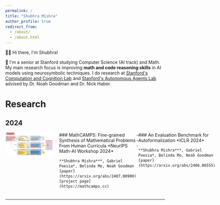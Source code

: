```yaml
---
permalink: /
title: "Shubhra Mishra"
author_profile: true
redirect_from: 
  - /about/
  - /about.html
---
```


👋🏼 Hi there, I'm Shubhra!

🔎 I'm a senior at Stanford studying Computer Science (AI track) and Math. My main research focus is improving **math and code reasoning skills** in AI models using neurosymbolic techniques. I do research at [Stanford's Computation and Cognition Lab](https://cocolab.stanford.edu) and [Stanford's Autonomous Agents Lab](https://www.autonomousagents.stanford.edu) advised by Dr. Noah Goodman and Dr. Nick Haber.

# Research
## 2024

<div style="display: flex; align-items: flex-start; margin-bottom: 20px;">
  <div style="flex: 0 0 150px; margin-right: 20px;">
    <img src="images/mathcamps.png" alt="MathCAMPS" style="width: 100%;">
  </div>
  <div>
    ### MathCAMPS: Fine-grained Synthesis of Mathematical Problems From Human Curricula
    *NeurIPS Math-AI Workshop 2024*

    **Shubhra Mishra***, Gabriel Poesia*, Belinda Mo, Noah Goodman
    [paper](https://arxiv.org/abs/2407.00900) [project page](https://mathcamps.cc)
  </div>
  ---
  <div>
    ### An Evaluation Benchmark for Autoformalization
    *ICLR 2024*

    **Shubhra Mishra***, Gabriel Poesia*, Belinda Mo, Noah Goodman
    [paper](https://arxiv.org/abs/2406.06555)
  </div>
</div>

---




